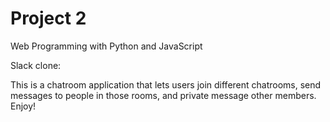 # Project 2

Web Programming with Python and JavaScript

Slack clone:

This is a chatroom application that lets users join different chatrooms, send messages to people in those rooms,
and private message other members. Enjoy!
